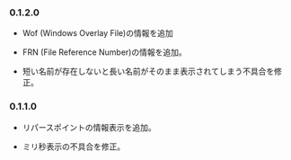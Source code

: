 ### 0.1.2.0

- Wof (Windows Overlay File)の情報を追加

- FRN (File Reference Number)の情報を追加。

- 短い名前が存在しないと長い名前がそのまま表示されてしまう不具合を修正。

### 0.1.1.0

- リパースポイントの情報表示を追加。

- ミリ秒表示の不具合を修正。
